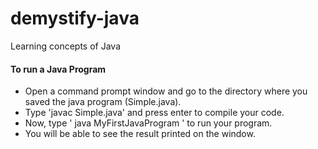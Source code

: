 # demystify-java
Learning concepts of Java

#### To run a Java Program
- Open a command prompt window and go to the directory where you saved the java program (Simple.java).
- Type 'javac Simple.java' and press enter to compile your code.
- Now, type ' java MyFirstJavaProgram ' to run your program.
- You will be able to see the result printed on the window. 